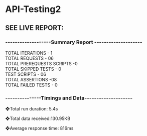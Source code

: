 # API-Testing2

## SEE LIVE REPORT:
 
### -------------------Summary Report --------------------
TOTAL ITERATIONS - 1                     
TOTAL REQUESTS - 06                                       
 TOTAL PREREQUESTS SCRIPTS -0                                                                
  TOTAL SKIPPED TESTS - 0                                
  TEST SCRIPTS - 06                                    
  TOTAL ASSERTIONS -08                                                   
   TOTAL FAILED TESTS - 0        

###  ---------------Timings and Data--------------------
❖Total run duration: 5.4s

 ❖Total data received:130.95KB
 
 ❖Average response time: 816ms
